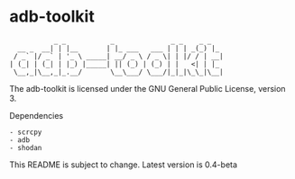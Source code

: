 # adb-toolkit
               _ _           _              _ _    _ _  
      __ _  __| | |__       | |_ ___   ___ | | | _(_) |_ 
     / _` |/ _` | '_ \ _____| __/ _ \ / _ \| | |/ / | __|
    | (_| | (_| | |_) |_____| || (_) | (_) | |   <| | |_ 
     \__,_|\__,_|_.__/       \__\___/ \___/|_|_|\_\_|\__|

The adb-toolkit is licensed under the GNU General Public License, version 3.

Dependencies

    - scrcpy
    - adb
    - shodan

This README is subject to change.
Latest version is 0.4-beta